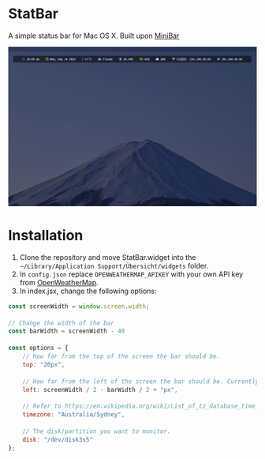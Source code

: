 # StatBar
A simple status bar for Mac OS X. Built upon [MiniBar](https://github.com/neutonfoo/MiniBar-Widget)

![screenshot](screenshot_hq.jpg)

# Installation
1. Clone the repository and move StatBar.widget into the `~/Library/Application Support/Übersicht/widgets` folder.
2. In `config.json` replace `OPENWEATHERMAP_APIKEY` with your own API key from [OpenWeatherMap](https://openweathermap.org/api).
3. In index.jsx, change the following options:

```javascript
const screenWidth = window.screen.width;

// Change the width of the bar
const barWidth = screenWidth - 40

const options = {
    // How far from the top of the screen the bar should be.
    top: "20px",

    // How far from the left of the screen the bar should be. Currently set to center.
    left: screenWidth / 2 - barWidth / 2 + "px",

    // Refer to https://en.wikipedia.org/wiki/List_of_tz_database_time_zones
    timezone: "Australia/Sydney",

    // The disk/partition you want to monitor.
    disk: "/dev/disk3s5"
};

```